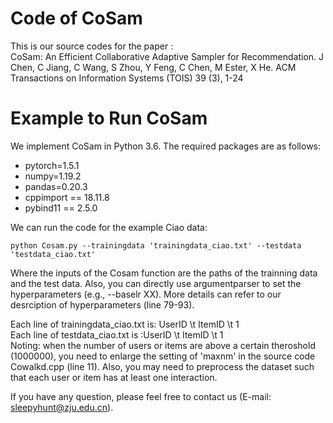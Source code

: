 # Code of CoSam

This is our source codes for the paper : <br>
CoSam: An Efficient Collaborative Adaptive Sampler for Recommendation. J Chen, C Jiang, C Wang, S Zhou, Y Feng, C Chen, M Ester, X He. ACM Transactions on Information Systems (TOIS) 39 (3), 1-24

# Example to Run CoSam
We implement CoSam in Python 3.6. The required packages are as follows:

- pytorch=1.5.1 <br>
- numpy=1.19.2 <br>
- pandas=0.20.3 <br>
- cppimport == 18.11.8 <br>
- pybind11 == 2.5.0 <br>

We can run the code for the example Ciao data: <br>
```shell
python Cosam.py --trainingdata 'trainingdata_ciao.txt' --testdata 'testdata_ciao.txt'
```
Where the inputs of the Cosam function are the paths of the trainning data and the test data. Also, you can directly use argumentparser to set the hyperparameters (e.g., --baselr XX). More details can refer to our desrciption of hyperparameters (line 79-93). <br>

Each line of trainingdata_ciao.txt is: UserID \t ItemID \t 1 <br>
Each line of testdata_ciao.txt is :UserID \t ItemID \t 1 <br>
Noting: when the number of users or items are above a certain theroshold (1000000), you need to enlarge the setting of 'maxnm' in the source code Cowalkd.cpp (line 11). Also, you may need to preprocess the dataset such that each user or item has at least one interaction. <br>

If you have any question, please feel free to contact us (E-mail: sleepyhunt@zju.edu.cn).


